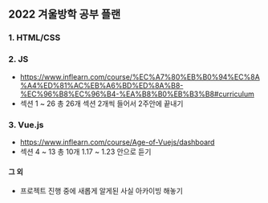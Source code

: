 ## 2022 겨울방학 공부 플랜

### 1. HTML/CSS
### 2. JS
- https://www.inflearn.com/course/%EC%A7%80%EB%B0%94%EC%8A%A4%ED%81%AC%EB%A6%BD%ED%8A%B8-%EC%96%B8%EC%96%B4-%EA%B8%B0%EB%B3%B8#curriculum
- 섹션 1 ~ 26 총 26개 섹션 2개씩 들어서 2주안에 끝내기

### 3. Vue.js 
- https://www.inflearn.com/course/Age-of-Vuejs/dashboard 
- 섹션 4 ~ 13 총 10개 1.17 ~ 1.23 안으로 듣기

#### 그 외
- 프로젝트 진행 중에 새롭게 알게된 사실 아카이빙 해놓기